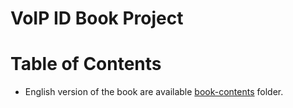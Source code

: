 VoIP ID Book Project
====================

# Table of Contents

* English version of the book are available [book-contents](book-contents/en) folder.
